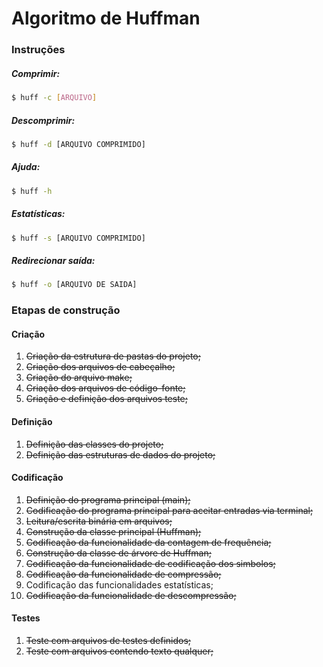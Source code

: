 # Algoritmo de Huffman

### Instruções

##### Comprimir:
```sh
$ huff -c [ARQUIVO]
```

##### Descomprimir:
```sh
$ huff -d [ARQUIVO COMPRIMIDO]
```

##### Ajuda:
```sh
$ huff -h
```

##### Estatísticas:
```sh
$ huff -s [ARQUIVO COMPRIMIDO]
```

##### Redirecionar saída:
```sh
$ huff -o [ARQUIVO DE SAIDA]
```

### Etapas de construção

#### Criação
1. ~~Criação da estrutura de pastas do projeto;~~
2. ~~Criação dos arquivos de cabeçalho;~~
3. ~~Criação do arquivo make;~~
4. ~~Criação dos arquivos de código-fonte;~~
5. ~~Criação e definição dos arquivos teste;~~

#### Definição
1. ~~Definição das classes do projeto;~~
2. ~~Definição das estruturas de dados do projeto;~~

#### Codificação
1. ~~Definição do programa principal (main);~~
2. ~~Codificação do programa principal para aceitar entradas via terminal;~~
3. ~~Leitura/escrita binária em arquivos;~~
4. ~~Construção da classe principal (Huffman);~~
5. ~~Codificação da funcionalidade da contagem de frequência;~~
6. ~~Construção da classe de árvore de Huffman;~~
7. ~~Codificação da funcionalidade de codificação dos simbolos;~~
8. ~~Codificação da funcionalidade de compressão;~~
9. Codificação das funcionalidades estatísticas;
10. ~~Codificação da funcionalidade de descompressão;~~

#### Testes
1. ~~Teste com arquivos de testes definidos;~~
2. ~~Teste com arquivos contendo texto qualquer;~~


